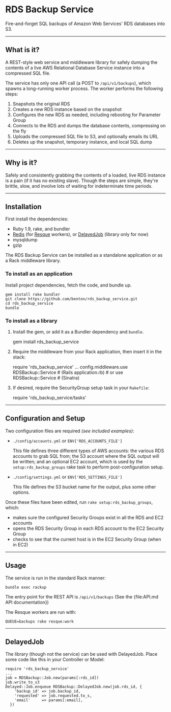 RDS Backup Service
================
Fire-and-forget SQL backups of Amazon Web Services' RDS databases into S3.

----------------
What is it?
----------------
A REST-style web service and middleware library for safely dumping the contents
of a live AWS Relational Database Service instance into a compressed SQL file.

The service has only one API call (a POST to `/api/v1/backups`), which spawns
a long-running worker process. The worker performs the following steps:

1. Snapshots the original RDS
2. Creates a new RDS instance based on the snapshot
3. Configures the new RDS as needed, including rebooting for Parameter Group
4. Connects to the RDS and dumps the database contents, compressing on the fly
5. Uploads the compressed SQL file to S3, and optionally emails its URL
6. Deletes up the snapshot, temporary instance, and local SQL dump

----------------
Why is it?
----------------
Safely and consistently grabbing the contents of a loaded, live RDS instance
is a pain (if it has no existing slave). Though the steps are simple, they're
brittle, slow, and involve lots of waiting for indeterminate time periods.

----------------
Installation
----------------
First install the dependencies:

* Ruby 1.9, rake, and bundler
* [Redis][] (for [Resque][] workers), or [DelayedJob][] (library only for now)
* mysqldump
* gzip

The RDS Backup Service can be installed as a standalone application or as a
Rack middleware library.

###   To install as an application  ###

Install project dependencies, fetch the code, and bundle up.

    gem install rake bundler
    git clone https://github.com/benton/rds_backup_service.git
    cd rds_backup_service
    bundle

###   To install as a library   ###

1) Install the gem, or add it as a Bundler dependency and `bundle`.

      gem install rds_backup_service

2) Require the middleware from your Rack application, then insert it
  in the stack:

      require 'rds_backup_service'
      ...
      config.middleware.use RDSBackup::Service  # (Rails application.rb)
                                                # or
      use RDSBackup::Service                    # (Sinatra)

3) If desired, require the SecurityGroup setup task in your `Rakefile`:

      require 'rds_backup_service/tasks'

----------------
Configuration and Setup
----------------
Two configuration files are required _(see included examples)_:

* `./config/accounts.yml` or `ENV['RDS_ACCOUNTS_FILE']`

  This file defines three different types of AWS accounts: the various RDS
  accounts to grab SQL from; the S3 account where the SQL output
  will be written; and an optional EC2 account, which is used by the
  `setup:rds_backup_groups` rake task to perform post-configuration setup.

* `./config/settings.yml` or `ENV['RDS_SETTINGS_FILE']`

  This file defines the S3 bucket name for the output, plus some other options.

Once these files have been edited, run `rake setup:rds_backup_groups`, which:

* makes sure the configured Security Groups exist in all the RDS and EC2 accounts
* opens the RDS Security Group in each RDS account to the EC2 Security Group
* checks to see that the current host is in the EC2 Security Group (when in EC2)

----------------
Usage
----------------
The service is run in the standard Rack manner:

    bundle exec rackup

The entry point for the REST API is `/api/v1/backups`
(See the {file:API.md API documentation})

The Resque workers are run with:

    QUEUE=backups rake resque:work


----------------
DelayedJob
----------------
The library (though not the service) can be used with DelayedJob.
Place some code like this in your Controller or Model:

    require 'rds_backup_service'
    ...
    job = RDSBackup::Job.new(params[:rds_id])
    job.write_to_s3
    Delayed::Job.enqueue RDSBackup::DelayedJob.new(job.rds_id, {
        'backup_id' => job.backup_id,
        'requested' => job.requested.to_s,
        'email'     => params[:email],
      })



[Redis]: http://redis.io/
[Resque]: https://github.com/defunkt/resque
[DelayedJob]: https://github.com/collectiveidea/delayed_job

